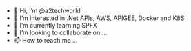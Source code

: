 - 👋 Hi, I’m @a2techworld
- 👀 I’m interested in .Net APIs, AWS, APIGEE, Docker and K8S
- 🌱 I’m currently learning SPFX
- 💞️ I’m looking to collaborate on ...
- 📫 How to reach me ...

<!---
a2techworld/a2techworld is a ✨ special ✨ repository because its `README.md` (this file) appears on your GitHub profile.
You can click the Preview link to take a look at your changes.
--->
